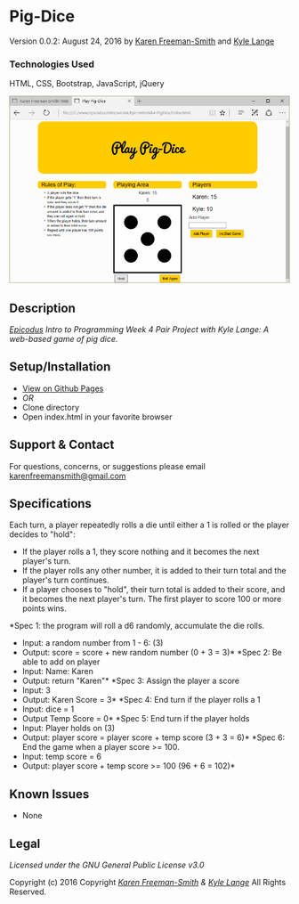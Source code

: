 # Pig-Dice
Version 0.0.2: August 24, 2016
by [Karen Freeman-Smith](https://karenfreemansmith.github.io) and [Kyle Lange](https://github.com/kylelange)

### Technologies Used
HTML, CSS, Bootstrap, JavaScript, jQuery

![screenshot of project running](screenshot.png)

## Description
*[Epicodus](http://epicodus.com) Intro to Programming Week 4 Pair Project with Kyle Lange: A web-based game of pig dice.*

## Setup/Installation
* [View on Github Pages](https://karenfreemansmith.github.io/Epic-IntroWk4-PigDice)
* _OR_
* Clone directory
* Open index.html in your favorite browser

## Support & Contact
For questions, concerns, or suggestions please email karenfreemansmith@gmail.com

## Specifications
Each turn, a player repeatedly rolls a die until either a 1 is rolled or the player decides to "hold":
  * If the player rolls a 1, they score nothing and it becomes the next player's turn.
  * If the player rolls any other number, it is added to their turn total and the player's turn continues.
  * If a player chooses to "hold", their turn total is added to their score, and it becomes the next player's turn.
The first player to score 100 or more points wins.

*Spec 1: the program will roll a d6 randomly, accumulate the die rolls.
  * Input: a random number from 1 - 6: (3)
  * Output: score = score + new random number (0 + 3 = 3)*
*Spec 2: Be able to add on player
  * Input: Name: Karen
  * Output: return "Karen"*
*Spec 3: Assign the player a score
  * Input: 3
  * Output: Karen Score = 3*
*Spec 4: End turn if the player rolls a 1
  * Input: dice = 1
  * Output Temp Score = 0*
*Spec 5: End turn if the player holds
  * Input: Player holds on (3)
  * Output: player score = player score + temp score (3 + 3 = 6)*
*Spec 6: End the game when a player score >= 100.
  * Input: temp score = 6
  * Output: player score + temp score >= 100 (96 + 6 = 102)*

## Known Issues
* None

## Legal
*Licensed under the GNU General Public License v3.0*

Copyright (c) 2016 Copyright _[Karen Freeman-Smith](https://karenfreemansmith.github.io) & [Kyle Lange](https://github.com/kylelange)_ All Rights Reserved.

